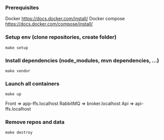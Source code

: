 ### Prerequisites

Docker https://docs.docker.com/install/
Docker compose https://docs.docker.com/compose/install/

### Setup env (clone repositories, create folder)

```
make setup
```

### Install dependencies (node_modules, mvn dependencies, ...)

```
make vendor
```

### Launch all containers

```
make up
```

Front => app-ffs.localhost
RabbitMQ => broker.localhost
Api => api-ffs.localhost

### Remove repos and data

```
make destroy
```
